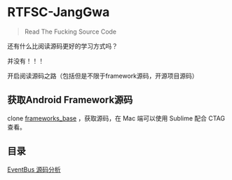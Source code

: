 # RTFSC-JangGwa

> Read The Fucking Source Code

还有什么比阅读源码更好的学习方式吗？

并没有！！！

开启阅读源码之路（包括但是不限于framework源码，开源项目源码）  

## 获取Android Framework源码

clone [frameworks_base](https://github.com/android/platform_frameworks_base) ，获取源码，在 Mac 端可以使用 Sublime 配合 CTAG 查看。  


## 目录

[EventBus 源码分析](./JangGwa浅谈EventBus源码.md)  
